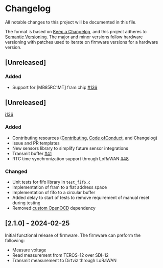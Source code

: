 # Changelog

All notable changes to this project will be documented in this file.

The format is based on [Keep a Changelog](https://keepachangelog.com/en/1.0.0/),
and this project adheres to
[Semantic Versioning](https://semver.org/spec/v2.0.0.html). The major and
minor versions follow hardware versioning with patches used to iterate on
firmware versions for a hardware version.

## [Unreleased]

### Added

- Support for [MB85RC1MT] fram chip [#136](i136)

## [Unreleased]

[i136](https://github.com/jlab-sensing/ENTS-node-firmware/issues/136)

### Added

- Contributing resources ([Contributing](./CONTRIBUTING.md),
  [Code ofConduct](./CODE_OF_CONDUCT.md), and Changelog)
- Issue and PR templates
- New sensors library to simplify future sensor integrations
- Transmit buffer [#41](i41)
- RTC time synchronization support through LoRaWAN [#48](i48)

### Changed

- Unit tests for fifo library in `test_fifo.c`
- Implementation of fram to a flat address space
- Implementation of fifo to a circular buffer
- Added delay to start of tests to remove requirement of manual reset during testing
- Removed [custom OpenOCD](https://github.com/jlab-sensing/tool-openocd) dependency

[i41]: https://github.com/jlab-sensing/soil-power-sensor-firmware/issues/41
[i48]: https://github.com/jlab-sensing/soil-power-sensor-firmware/issues/48

## [2.1.0] - 2024-02-25

Initial functional release of firmware. The firmware can preform the following:

- Measure voltage
- Read measurement from TEROS-12 over SDI-12
- Transmit measurement to Dirtviz through LoRaWAN